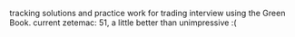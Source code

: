 tracking solutions and practice work for trading interview using the Green Book.
current zetemac: 51, a little better than unimpressive :(
